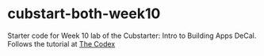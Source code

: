 # cubstart-both-week10

Starter code for Week 10 lab of the Cubstarter: Intro to Building Apps DeCal. Follows the tutorial at [The Codex](https://blog.thecodex.me/speech-recognition-with-python-and-flask/)
